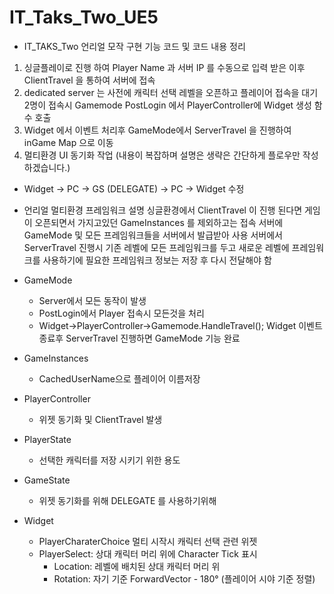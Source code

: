 # IT_Taks_Two_UE5
- IT_TAKS_Two 언리얼 모작
구현 기능 코드 및 코드 내용 정리
1. 싱글플레이로 진행 하여 Player Name 과 서버 IP 를 수동으로 입력 받은 이후 ClientTravel 을 통하여 서버에 접속
2. dedicated server 는 사전에 캐릭터 선택 레벨을 오픈하고 플레이어 접속을 대기 2명이 접속시 Gamemode PostLogin 에서 PlayerController에 Widget 생성 함수 호출
3.  Widget 에서 이벤트 처리후 GameMode에서 ServerTravel 을 진행하여 inGame Map 으로 이동
4.  멀티환경 UI 동기화 작업 (내용이 복잡하며 설명은 생략은 간단하게 플로우만 작성하겠습니다.)
   - Widget -> PC -> GS (DELEGATE) -> PC -> Widget 수정

- 언리얼 멀티환경 프레임워크 설명
싱글환경에서 ClientTravel 이 진행 된다면 게임이 오픈되면서 가지고있던 GameInstances 를 제외하고는 접속 서버에 GameMode 및 모든 프레임워크들을 서버에서 발급받아 사용
서버에서 ServerTravel 진행시 기존 레벨에 모든 프레임워크를 두고 새로운 레벨에 프레임워크를 사용하기에 필요한 프레임워크 정보는 저장 후 다시 전달해야 함

- GameMode
  - Server에서 모든 동작이 발생
  - PostLogin에서 Player 접속시 모든것을 처리 
  - Widget->PlayerController->Gamemode.HandleTravel(); Widget 이벤트 종료후 ServerTravel 진행하면 GameMode 기능 완료

- GameInstances
  - CachedUserName으로 플레이어 이름저장
 
- PlayerController
  - 위젯 동기화 및 ClientTravel 발생

- PlayerState
  - 선택한 캐릭터를 저장 시키기 위한 용도

- GameState
  - 위젯 동기화를 위해 DELEGATE 를 사용하기위해
 
- Widget
  - PlayerCharaterChoice 멀티 시작시 캐릭터 선택 관련 위젯
  - PlayerSelect: 상대 캐릭터 머리 위에 Character Tick 표시
      - Location: 레벨에 배치된 상대 캐릭터 머리 위
      - Rotation: 자기 기준 ForwardVector - 180° (플레이어 시야 기준 정렬)  

